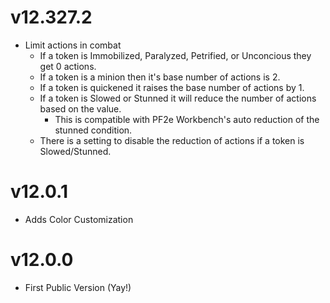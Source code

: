 # v12.327.2

- Limit actions in combat
    - If a token is Immobilized, Paralyzed, Petrified, or Unconcious they get 0 actions.
    - If a token is a minion then it's base number of actions is 2.
    - If a token is quickened it raises the base number of actions by 1.
    - If a token is Slowed or Stunned it will reduce the number of actions based on the value.
        - This is compatible with PF2e Workbench's auto reduction of the stunned condition.
    - There is a setting to disable the reduction of actions if a token is Slowed/Stunned.

# v12.0.1

- Adds Color Customization

# v12.0.0

- First Public Version (Yay!)